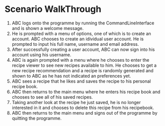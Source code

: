 # Scenario WalkThrough
1) ABC logs onto the programme by running the CommandLineInterface and is shown a welcome message. 
2) He is prompted with a menu of options, one of which is to create an account. ABC chooses to create an idividual user account. He is prompted to input his full name, username and email address. 
3) After successfully creating a user account, ABC can now sign into his account using his username.
4) ABC is again prompted with a menu where he chooses to enter the recipe viewer to see new recipes available to him. He chooses to get a new recipe recommendation and a recipe is randomly generated and shown to ABC as he has not indicated an preferences yet.
5) ABC sees a recipe that he likes and saves the recipe to his personal recipe book. 
6) ABC then returns to the main menu where he enters his recipe book and chooses to see all of his saved recipes.
7) Taking another look at the recipe he just saved, he is no longer interested in it and chooses to delete this recipe from his recipebook.
8) ABC then returns to the main menu and signs out of the programme by quitting the programme.

